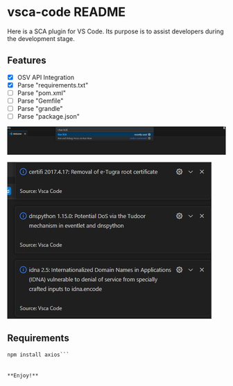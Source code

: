 # vsca-code README

Here is a SCA plugin for VS Code. Its purpose is to assist developers during the development stage.

## Features

- [x] OSV API Integration
- [x] Parse "requirements.txt"
- [ ] Parse "pom.xml"
- [ ] Parse "Gemfile"
- [ ] Parse "grandle"
- [ ] Parse "package.json"

![Command](./assets/command.jpg "Command")

![Output](./assets/output.jpg "Output")

## Requirements

```npm install fs
npm install axios```


**Enjoy!**
